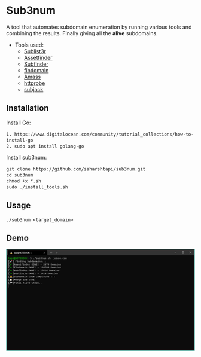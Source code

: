 # Sub3num

A tool that automates subdomain enumeration by running various tools and combining the results. Finally giving all the **alive** subdomains.

* Tools used:
  * [Sublist3r](https://github.com/aboul3la/Sublist3r.git) 
  * [Assetfinder](https://github.com/tomnomnom/assetfinder)
  * [Subfinder](https://github.com/projectdiscovery/subfinder)
  * [findomain](https://github.com/Findomain/Findomain)
  * [Amass](https://github.com/OWASP/Amass)
  * [httprobe](https://github.com/tomnomnom/httprobe)
  * [subjack](https://github.com/saharshtapi/sub3num)

## Installation 

Install Go: 
```
1. https://www.digitalocean.com/community/tutorial_collections/how-to-install-go
2. sudo apt install golang-go
```
Install sub3num:
```
git clone https://github.com/saharshtapi/sub3num.git
cd sub3num
chmod +x *.sh
sudo ./install_tools.sh
```

## Usage 
```
./sub3num <target_domain>
```

## Demo
 <img src="Demo.png" alt="sub3num" width="700px"></a>
